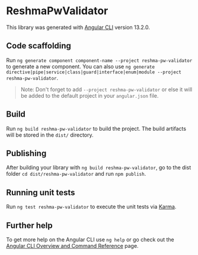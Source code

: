 # ReshmaPwValidator

This library was generated with [Angular CLI](https://github.com/angular/angular-cli) version 13.2.0.

## Code scaffolding

Run `ng generate component component-name --project reshma-pw-validator` to generate a new component. You can also use `ng generate directive|pipe|service|class|guard|interface|enum|module --project reshma-pw-validator`.
> Note: Don't forget to add `--project reshma-pw-validator` or else it will be added to the default project in your `angular.json` file. 

## Build

Run `ng build reshma-pw-validator` to build the project. The build artifacts will be stored in the `dist/` directory.

## Publishing

After building your library with `ng build reshma-pw-validator`, go to the dist folder `cd dist/reshma-pw-validator` and run `npm publish`.

## Running unit tests

Run `ng test reshma-pw-validator` to execute the unit tests via [Karma](https://karma-runner.github.io).

## Further help

To get more help on the Angular CLI use `ng help` or go check out the [Angular CLI Overview and Command Reference](https://angular.io/cli) page.
